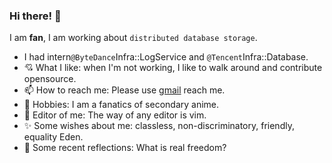 ### Hi there! 👋

<!--
**fansehep/fansehep** is a ✨ _special_ ✨ repository because its `README.md` (this file) appears on your GitHub profile.

Here are some ideas to get you started:

- 🔭 I’m currently working on ...
- 🌱 I’m currently learning ...
- 👯 I’m looking to collaborate on ...
- 🤔 I’m looking for help with ...
- 💬 Ask me about ...
- 📫 How to reach me: ...
- 😄 Pronouns: ...
- ⚡ Fun fact: ...
-->

I am **fan**, I am working about `distributed database storage`.
- I had intern`@ByteDance`Infra::LogService and `@Tencent`Infra::Database.
- 💘 What I like: when I'm not working, I like to walk around and contribute opensource.
- 📫 How to reach me: Please use [gmail](yfan3763@gmail.com) reach me.
- 💌 Hobbies: I am a fanatics of secondary anime.
- 🤯️ Editor of me: The way of any editor is vim.
- ✨ Some wishes about me: classless, non-discriminatory, friendly, equality Eden.
- 🗻 Some recent reflections: What is real freedom?
